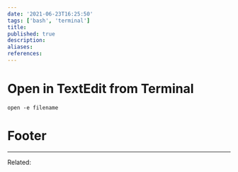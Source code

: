 ```yaml
---
date: '2021-06-23T16:25:50'
tags: ['bash', 'terminal']
title: 
published: true
description:
aliases:
references:
---
```


# Open in TextEdit from Terminal
`open -e filename`

# Footer
---
Related: 